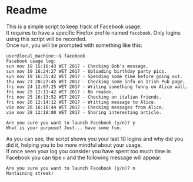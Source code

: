 # Readme
This is a simple script to keep track of Facebook usage.  
It requires to have a specific Firefox profile named `facebook`. Only logins using this script will be recorded.  
Once run, you will be prompted with something like this:

	user@local_machine:~$ facebook 
	Facebook usage log:
	sun nov 19 15:16:43 WET 2017 - Checking Bob's message.
	sun nov 19 16:24:27 WET 2017 - Uploading birthday party pics.
	sun nov 19 16:35:42 WET 2017 - Spending some time before going out.
	thu nov 23 20:27:45 WET 2017 - Checking some info on Irish Pub page.
	fri nov 24 12:07:25 WET 2017 - Writing something funny on Alice wall.
	fri nov 25 12:11:42 WET 2017 - No reason.
	fri nov 25 16:13:52 WET 2017 - Checking on italian friends.
	fri nov 26 12:14:12 WET 2017 - Writting message to Alice.
	vie nov 26 16:16:44 WET 2017 - Checking messages from Alice.
	vie nov 28 12:18:00 WET 2017 - Sharing interesting article.

	Are you sure you want to launch Facebook (y/n)? y
	What is your purpuse? Just... have some fun.

As you can see, the script shows you your last 10 logins and why did you did it, helping you to be more mindful about your usage.  
If once seen your log you consider you have spent too much time in Facebook you can tipe `n` and the following message will appear:
 
	Are you sure you want to launch Facebook (y/n)? n
	Mantaining streak!

